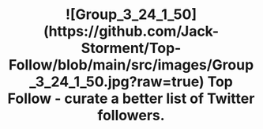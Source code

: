 <h1 align="center">
  ![Group_3_24_1_50](https://github.com/Jack-Storment/Top-Follow/blob/main/src/images/Group_3_24_1_50.jpg?raw=true)
  Top Follow - curate a better list of Twitter followers.
</h1>




